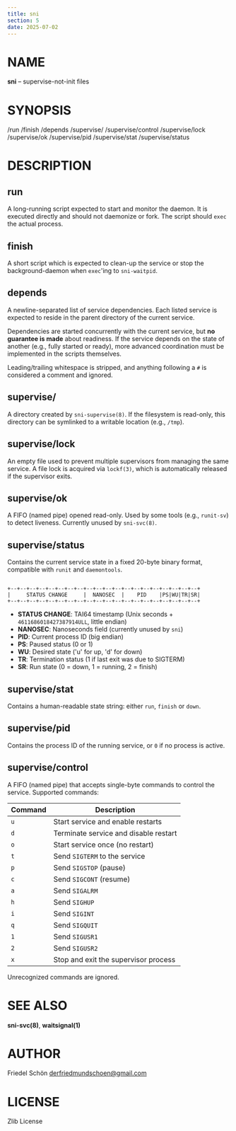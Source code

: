```yaml
---
title: sni
section: 5
date: 2025-07-02
---
```


# NAME

**sni** – supervise-not-init files

# SYNOPSIS

<service>/run
<service>/finish
<service>/depends
<service>/supervise/
<service>/supervise/control
<service>/supervise/lock
<service>/supervise/ok
<service>/supervise/pid
<service>/supervise/stat
<service>/supervise/status

# DESCRIPTION

## run

A long-running script expected to start and monitor the daemon. It is executed directly and should not daemonize or fork. The script should `exec` the actual process.

## finish

A short script which is expected to clean-up the service or stop the background-daemon when `exec`'ing to `sni-waitpid`.

## depends

A newline-separated list of service dependencies. Each listed service is expected to reside in the parent directory of the current service.

Dependencies are started concurrently with the current service, but **no guarantee is made** about readiness. If the service depends on the state of another (e.g., fully started or ready), more advanced coordination must be implemented in the scripts themselves.

Leading/trailing whitespace is stripped, and anything following a `#` is considered a comment and ignored.

## supervise/

A directory created by `sni-supervise(8)`. If the filesystem is read-only, this directory can be symlinked to a writable location (e.g., `/tmp`).

## supervise/lock

An empty file used to prevent multiple supervisors from managing the same service. A file lock is acquired via `lockf(3)`, which is automatically released if the supervisor exits.

## supervise/ok

A FIFO (named pipe) opened read-only. Used by some tools (e.g., `runit-sv`) to detect liveness. Currently unused by `sni-svc(8)`.

## supervise/status

Contains the current service state in a fixed 20-byte binary format, compatible with `runit` and `daemontools`.

```

+--+--+--+--+--+--+--+--+--+--+--+--+--+--+--+--+--+--+--+--+
|     STATUS CHANGE     |  NANOSEC  |    PID    |PS|WU|TR|SR|
+--+--+--+--+--+--+--+--+--+--+--+--+--+--+--+--+--+--+--+--+

```

- **STATUS CHANGE**: TAI64 timestamp (Unix seconds + `4611686018427387914ULL`, little endian)
- **NANOSEC**: Nanoseconds field (currently unused by `sni`)
- **PID**: Current process ID (big endian)
- **PS**: Paused status (0 or 1)
- **WU**: Desired state ('u' for up, 'd' for down)
- **TR**: Termination status (1 if last exit was due to SIGTERM)
- **SR**: Run state (0 = down, 1 = running, 2 = finish)

## supervise/stat

Contains a human-readable state string: either `run`, `finish` or `down`.

## supervise/pid

Contains the process ID of the running service, or `0` if no process is active.

## supervise/control

A FIFO (named pipe) that accepts single-byte commands to control the service. Supported commands:

| Command | Description                           |
| ------- | ------------------------------------- |
| `u`     | Start service and enable restarts     |
| `d`     | Terminate service and disable restart |
| `o`     | Start service once (no restart)       |
| `t`     | Send `SIGTERM` to the service         |
| `p`     | Send `SIGSTOP` (pause)                |
| `c`     | Send `SIGCONT` (resume)               |
| `a`     | Send `SIGALRM`                        |
| `h`     | Send `SIGHUP`                         |
| `i`     | Send `SIGINT`                         |
| `q`     | Send `SIGQUIT`                        |
| `1`     | Send `SIGUSR1`                        |
| `2`     | Send `SIGUSR2`                        |
| `x`     | Stop and exit the supervisor process  |

Unrecognized commands are ignored.

# SEE ALSO

**sni-svc(8)**, **waitsignal(1)**

# AUTHOR

Friedel Schön <derfriedmundschoen@gmail.com>

# LICENSE

Zlib License
